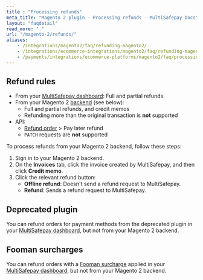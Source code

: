 ```yaml
---
title : "Processing refunds"
meta_title: "Magento 2 plugin - Processing refunds - MultiSafepay Docs"
layout: "faqdetail"
read_more: "."
url: "/magento-2/refunds/"
aliases: 
    - /integrations/magento2/faq/refunding-magento2/
    - /integrations/ecommerce-integrations/magento2/faq/refunding-magento2/
    - /payments/integrations/ecommerce-platforms/magento2/faq/processing-refunds/
---
```

## Refund rules

- From your [MultiSafepay dashboard](/refunds/full-partial/): Full and partial refunds 
- From your Magento 2 [backend](/glossaries/multisafepay-glossary/#backend) (see below):  
    - Full and partial refunds, and credit memos 
    - Refunding more than the original transaction is **not** supported
- API:  
    - [Refund order](https://docs-api.multisafepay.com/reference/refundorder) > Pay later refund 
    - `PATCH` requests are **not** supported

To process refunds from your Magento 2 backend, follow these steps:  

1. Sign in to your Magento 2 backend. 
2. On the **Invoices** tab, click the invoice created by MultiSafepay, and then click **Credit memo**. 
3. Click the relevant refund button:  
    - **Offline refund**: Doesn't send a refund request to MultiSafepay.
    - **Refund**: Sends a refund request to MultiSafepay.

## Deprecated plugin

You can refund orders for payment methods from the deprecated plugin in your [MultiSafepay dashboard](https://merchant.multisafepay.com), but not from your Magento 2 backend. 

## Fooman surcharges

You can refund orders with a [Fooman surcharge](/payments/integrations/ecommerce-platforms/magento2/faq/applying-surcharges/) applied in your [MultiSafepay dashboard](https://merchant.multisafepay.com), but not from your Magento 2 backend.

